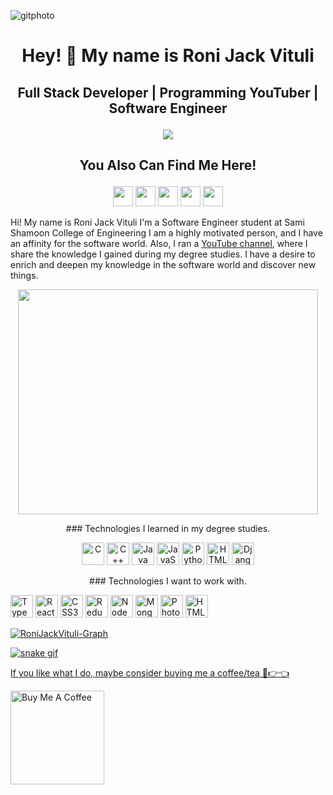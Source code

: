 ![gitphoto](https://user-images.githubusercontent.com/100803621/216999534-8a0425f1-7296-47f3-bbc4-0454ee2d62f8.png)
#  <p align ="center" height="40px" width="40px"> Hey! 👋 My name is Roni Jack Vituli </p>
##     <p align = "center"> Full Stack Developer | Programming YouTuber | Software Engineer </p>
<p align ="center"><img src ="https://img.shields.io/badge/RJV-Developer-blue"></p>



## <p align ="center" > You Also Can Find Me Here!</p>

<p align ="center">
<a href="https://www.facebook.com/RoniJackVituli" target="_blank" rel="noreferrer">  <img src="https://raw.githubusercontent.com/danielcranney/readme-generator/main/public/icons/socials/facebook.svg" width="32" height="32" /></a> <a href="https://www.github.com/RoniJack" target="_blank" rel="noreferrer"><img src="https://raw.githubusercontent.com/danielcranney/readme-generator/main/public/icons/socials/github.svg" width="32" height="32" /></a>   <a href="http://www.instagram.com/RoniJackVituli" target="_blank" rel="noreferrer"><img src="https://raw.githubusercontent.com/danielcranney/readme-generator/main/public/icons/socials/instagram.svg" width="32" height="32" /></a>   <a href="https://www.linkedin.com/in/RoniJackVituli" target="_blank" rel="noreferrer"><img src="https://raw.githubusercontent.com/danielcranney/readme-generator/main/public/icons/socials/linkedin.svg" width="32" height="32" /></a>    <a href="https://www.youtube.com/c/RoniJackVituli" target="_blank" rel="noreferrer"><img src="https://raw.githubusercontent.com/danielcranney/readme-generator/main/public/icons/socials/youtube.svg" width="32" height="32" /></a>

</p>


Hi! My name is Roni Jack Vituli  I'm a Software Engineer student at Sami Shamoon College of Engineering
I am a highly motivated person, and I have an affinity for the software world. Also, I ran a <a href='https://www.youtube.com/RoniJackVituli'>YouTube channel</a>, where I share the knowledge I gained during my degree studies.
I have a desire to enrich and deepen my knowledge in the software world and discover new things.

<p align="center">
<img src="https://media1.giphy.com/media/qgQUggAC3Pfv687qPC/giphy.gif?cid=ecf05e47jflqydbjn0r6qpmdleb5emxgw0rkf1xecfqjkzzb&rid=giphy.gif&ct=g" width="480" height="360"/>
</p>

<p align ="center">
### Technologies I learned in my degree studies.
</p>


<p align="center">
<a  href="https://docs.microsoft.com/en-us/cpp/?view=msvc-170" target="_blank" rel="noreferrer"><img src="https://raw.githubusercontent.com/danielcranney/readme-generator/main/public/icons/skills/c-colored.svg" width="36" height="36" alt="C" /></a>
<a href="https://docs.microsoft.com/en-us/cpp/?view=msvc-170" target="_blank" rel="noreferrer"><img src="https://raw.githubusercontent.com/danielcranney/readme-generator/main/public/icons/skills/cplusplus-colored.svg" width="36" height="36" alt="C++" /></a>
<a href="https://www.oracle.com/java/" target="_blank" rel="noreferrer"><img src="https://raw.githubusercontent.com/danielcranney/readme-generator/main/public/icons/skills/java-colored.svg" width="36" height="36" alt="Java" /></a>
<a href="https://developer.mozilla.org/en-US/docs/Web/JavaScript" target="_blank" rel="noreferrer"><img src="https://raw.githubusercontent.com/danielcranney/readme-generator/main/public/icons/skills/javascript-colored.svg" width="36" height="36" alt="JavaScript" /></a>
<a href="https://www.python.org/" target="_blank" rel="noreferrer"><img src="https://raw.githubusercontent.com/danielcranney/readme-generator/main/public/icons/skills/python-colored.svg" width="36" height="36" alt="Python" /></a>
<a href="https://developer.mozilla.org/en-US/docs/Glossary/HTML5" target="_blank" rel="noreferrer"><img src="https://raw.githubusercontent.com/danielcranney/readme-generator/main/public/icons/skills/html5-colored.svg" width="36" height="36" alt="HTML5" /></a>
<a href="https://www.djangoproject.com/" target="_blank" rel="noreferrer"><img src="https://raw.githubusercontent.com/danielcranney/readme-generator/main/public/icons/skills/django-colored.svg" width="36" height="36" alt="Django" /></a>
 <br>
 </p>
 
 <p align ="center">
 ### Technologies I want to work with.
 </p>
 
 <p align="left">
 <a href="https://www.typescriptlang.org/" target="_blank" rel="noreferrer"><img src="https://raw.githubusercontent.com/danielcranney/readme-generator/main/public/icons/skills/typescript-colored.svg" width="36" height="36" alt="TypeScript" /></a>
 <a href="https://reactjs.org/" target="_blank" rel="noreferrer"><img src="https://raw.githubusercontent.com/danielcranney/readme-generator/main/public/icons/skills/react-colored.svg" width="36" height="36" alt="React" /></a>
<a href="https://www.w3.org/TR/CSS/#css" target="_blank" rel="noreferrer"><img src="https://raw.githubusercontent.com/danielcranney/readme-generator/main/public/icons/skills/css3-colored.svg" width="36" height="36" alt="CSS3" /></a>
<a href="https://redux.js.org/" target="_blank" rel="noreferrer"><img src="https://raw.githubusercontent.com/danielcranney/readme-generator/main/public/icons/skills/redux-colored.svg" width="36" height="36" alt="Redux" /></a>
<a href="https://nodejs.org/en/" target="_blank" rel="noreferrer"><img src="https://raw.githubusercontent.com/danielcranney/readme-generator/main/public/icons/skills/nodejs-colored.svg" width="36" height="36" alt="NodeJS" /></a>
<a href="https://www.mongodb.com/" target="_blank" rel="noreferrer"><img src="https://raw.githubusercontent.com/danielcranney/readme-generator/main/public/icons/skills/mongodb-colored.svg" width="36" height="36" alt="MongoDB" /></a>
<a href="https://www.adobe.com/uk/products/photoshop.html" target="_blank" rel="noreferrer"><img src="https://raw.githubusercontent.com/danielcranney/readme-generator/main/public/icons/skills/photoshop-colored.svg" width="36" height="36" alt="Photoshop" /></a>
 <a href="https://developer.mozilla.org/en-US/docs/Glossary/HTML5" target="_blank" rel="noreferrer"><img src="https://raw.githubusercontent.com/danielcranney/readme-generator/main/public/icons/skills/html5-colored.svg" width="36" height="36" alt="HTML5" />
</p>

![RoniJackVituli-Graph](https://github-readme-activity-graph.cyclic.app/graph?username=RoniJackVituli&theme=react)

![snake gif](https://github.com/RoniJackVituli/RoniJackVituli/blob/output/github-contribution-grid-snake.svg)
 
If you like what I do, maybe consider buying me a coffee/tea 🥺👉👈

<a href="https://www.buymeacoffee.com/RoniJackVituli" target="_blank"><img src="https://cdn.buymeacoffee.com/buttons/v2/default-red.png" alt="Buy Me A Coffee" width="150" ></a>

